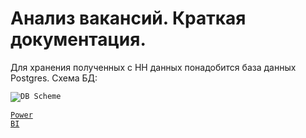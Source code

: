 # Анализ вакансий. Краткая документация.

Для хранения полученных с HH данных понадобится база данных Postgres.
Схема БД:

<code>![DB Scheme](https://github.com/timurborisevich/Vacancy-analysis/DB_scheme.png "")</code>

<code>[Power BI](https://github.com/timurborisevich/DataLearn/blob/main/Module_03/DataLearn.pbix "")</code>

